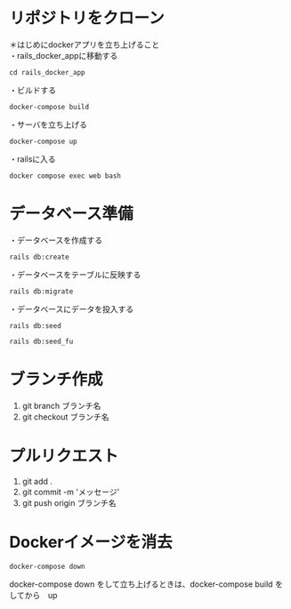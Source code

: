 # リポジトリをクローン
＊はじめにdockerアプリを立ち上げること  
・rails_docker_appに移動する
```
cd rails_docker_app
```
・ビルドする
```
docker-compose build
```
・サーバを立ち上げる
```
docker-compose up
```
・railsに入る
```
docker compose exec web bash
```
# データベース準備  
・データベースを作成する
```
rails db:create
```
・データベースをテーブルに反映する
```
rails db:migrate
```
・データベースにデータを投入する
```
rails db:seed
```
```
rails db:seed_fu
```
# ブランチ作成 
1. git branch ブランチ名
2. git checkout ブランチ名
# プルリクエスト
1. git add .
2. git commit -m 'メッセージ'
3. git push origin ブランチ名
# Dockerイメージを消去
```
docker-compose down
``` 

docker-compose down をして立ち上げるときは、docker-compose build をしてから　up

